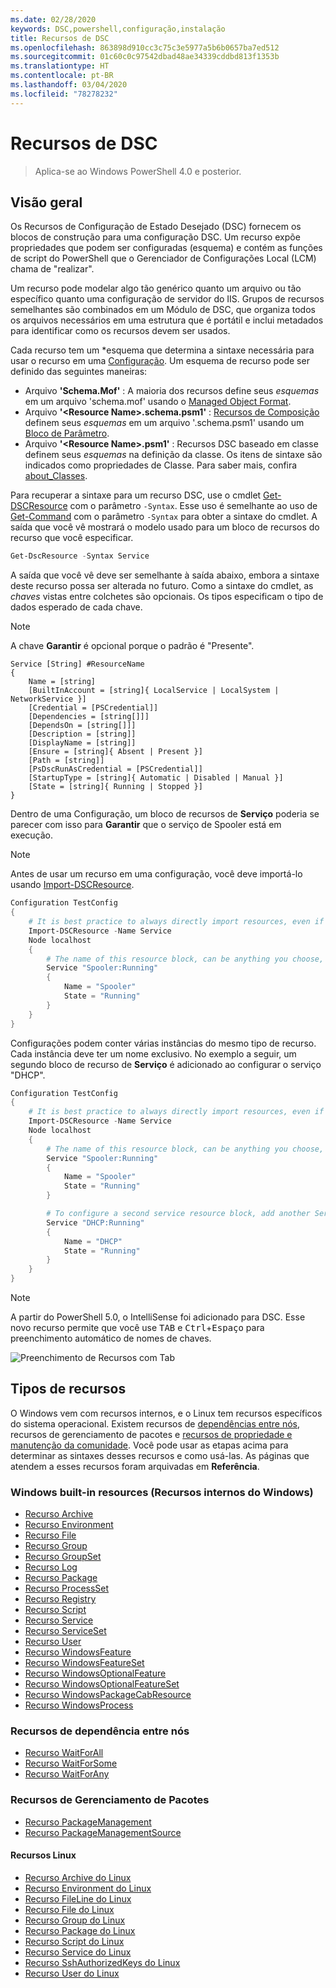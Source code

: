 ```yaml
---
ms.date: 02/28/2020
keywords: DSC,powershell,configuração,instalação
title: Recursos de DSC
ms.openlocfilehash: 863898d910cc3c75c3e5977a5b6b0657ba7ed512
ms.sourcegitcommit: 01c60c0c97542dbad48ae34339cddbd813f1353b
ms.translationtype: HT
ms.contentlocale: pt-BR
ms.lasthandoff: 03/04/2020
ms.locfileid: "78278232"
---
```

# <a name="dsc-resources"></a>Recursos de DSC

> Aplica-se ao Windows PowerShell 4.0 e posterior.

## <a name="overview"></a>Visão geral

Os Recursos de Configuração de Estado Desejado (DSC) fornecem os blocos de construção para uma configuração DSC. Um recurso expõe propriedades que podem ser configuradas (esquema) e contém as funções de script do PowerShell que o Gerenciador de Configurações Local (LCM) chama de "realizar".

Um recurso pode modelar algo tão genérico quanto um arquivo ou tão específico quanto uma configuração de servidor do IIS. Grupos de recursos semelhantes são combinados em um Módulo de DSC, que organiza todos os arquivos necessários em uma estrutura que é portátil e inclui metadados para identificar como os recursos devem ser usados.

Cada recurso tem um *esquema que determina a sintaxe necessária para usar o recurso em uma [Configuração](../configurations/configurations.md).
Um esquema de recurso pode ser definido das seguintes maneiras:

- Arquivo **'Schema.Mof'** : A maioria dos recursos define seus _esquemas_ em um arquivo 'schema.mof' usando o [Managed Object Format](/windows/desktop/wmisdk/managed-object-format--mof-).
- Arquivo **'\<Resource Name\>.schema.psm1'** : [Recursos de Composição](../configurations/compositeConfigs.md) definem seus *esquemas* em um arquivo '<ResourceName>.schema.psm1' usando um [Bloco de Parâmetro](/powershell/module/microsoft.powershell.core/about/about_functions?view=powershell-6#functions-with-parameters).
- Arquivo **'\<Resource Name\>.psm1'** : Recursos DSC baseado em classe definem seus _esquemas_ na definição da classe. Os itens de sintaxe são indicados como propriedades de Classe. Para saber mais, confira [about_Classes](/powershell/module/psdesiredstateconfiguration/about/about_classes_and_dsc).

Para recuperar a sintaxe para um recurso DSC, use o cmdlet [Get-DSCResource](/powershell/module/PSDesiredStateConfiguration/Get-DscResource) com o parâmetro `-Syntax`. Esse uso é semelhante ao uso de [Get-Command](/powershell/module/microsoft.powershell.core/get-command) com o parâmetro `-Syntax` para obter a sintaxe do cmdlet. A saída que você vê mostrará o modelo usado para um bloco de recursos do recurso que você especificar.

```powershell
Get-DscResource -Syntax Service
```

A saída que você vê deve ser semelhante à saída abaixo, embora a sintaxe deste recurso possa ser alterada no futuro. Como a sintaxe do cmdlet, as _chaves_ vistas entre colchetes são opcionais. Os tipos especificam o tipo de dados esperado de cada chave.

> [!NOTE]
> A chave **Garantir** é opcional porque o padrão é "Presente".

```output
Service [String] #ResourceName
{
    Name = [string]
    [BuiltInAccount = [string]{ LocalService | LocalSystem | NetworkService }]
    [Credential = [PSCredential]]
    [Dependencies = [string[]]]
    [DependsOn = [string[]]]
    [Description = [string]]
    [DisplayName = [string]]
    [Ensure = [string]{ Absent | Present }]
    [Path = [string]]
    [PsDscRunAsCredential = [PSCredential]]
    [StartupType = [string]{ Automatic | Disabled | Manual }]
    [State = [string]{ Running | Stopped }]
}
```

Dentro de uma Configuração, um bloco de recursos de **Serviço** poderia se parecer com isso para **Garantir** que o serviço de Spooler está em execução.

> [!NOTE]
> Antes de usar um recurso em uma configuração, você deve importá-lo usando [Import-DSCResource](../configurations/import-dscresource.md).

```powershell
Configuration TestConfig
{
    # It is best practice to always directly import resources, even if the resource is a built-in resource.
    Import-DSCResource -Name Service
    Node localhost
    {
        # The name of this resource block, can be anything you choose, as long as it is of type [String] as indicated by the schema.
        Service "Spooler:Running"
        {
            Name = "Spooler"
            State = "Running"
        }
    }
}
```

Configurações podem conter várias instâncias do mesmo tipo de recurso. Cada instância deve ter um nome exclusivo. No exemplo a seguir, um segundo bloco de recurso de **Serviço** é adicionado ao configurar o serviço "DHCP".

```powershell
Configuration TestConfig
{
    # It is best practice to always directly import resources, even if the resource is a built-in resource.
    Import-DSCResource -Name Service
    Node localhost
    {
        # The name of this resource block, can be anything you choose, as long as it is of type [String] as indicated by the schema.
        Service "Spooler:Running"
        {
            Name = "Spooler"
            State = "Running"
        }

        # To configure a second service resource block, add another Service resource block and use a unique name.
        Service "DHCP:Running"
        {
            Name = "DHCP"
            State = "Running"
        }
    }
}
```

> [!NOTE]
> A partir do PowerShell 5.0, o IntelliSense foi adicionado para DSC. Esse novo recurso permite que você use <kbd>TAB</kbd> e <kbd>Ctrl</kbd>+<kbd>Espaço</kbd> para preenchimento automático de nomes de chaves.

![Preenchimento de Recursos com Tab](media/resources/resource-tabcompletion.png)

## <a name="types-of-resources"></a>Tipos de recursos

O Windows vem com recursos internos, e o Linux tem recursos específicos do sistema operacional. Existem recursos de [dependências entre nós](../configurations/crossNodeDependencies.md), recursos de gerenciamento de pacotes e [recursos de propriedade e manutenção da comunidade](https://github.com/dsccommunity). Você pode usar as etapas acima para determinar as sintaxes desses recursos e como usá-las. As páginas que atendem a esses recursos foram arquivadas em **Referência**.

### <a name="windows-built-in-resources"></a>Windows built-in resources (Recursos internos do Windows)

- [Recurso Archive](../reference/resources/windows/archiveResource.md)
- [Recurso Environment](../reference/resources/windows/environmentResource.md)
- [Recurso File](../reference/resources/windows/fileResource.md)
- [Recurso Group](../reference/resources/windows/groupResource.md)
- [Recurso GroupSet](../reference/resources/windows/groupSetResource.md)
- [Recurso Log](../reference/resources/windows/logResource.md)
- [Recurso Package](../reference/resources/windows/packageResource.md)
- [Recurso ProcessSet](../reference/resources/windows/ProcessSetResource.md)
- [Recurso Registry](../reference/resources/windows/registryResource.md)
- [Recurso Script](../reference/resources/windows/scriptResource.md)
- [Recurso Service](../reference/resources/windows/serviceResource.md)
- [Recurso ServiceSet](../reference/resources/windows/serviceSetResource.md)
- [Recurso User](../reference/resources/windows/userResource.md)
- [Recurso WindowsFeature](../reference/resources/windows/windowsFeatureResource.md)
- [Recurso WindowsFeatureSet](../reference/resources/windows/windowsFeatureSetResource.md)
- [Recurso WindowsOptionalFeature](../reference/resources/windows/windowsOptionalFeatureResource.md)
- [Recurso WindowsOptionalFeatureSet](../reference/resources/windows/windowsOptionalFeatureSetResource.md)
- [Recurso WindowsPackageCabResource](../reference/resources/windows/windowsPackageCabResource.md)
- [Recurso WindowsProcess](../reference/resources/windows/windowsProcessResource.md)

### <a name="cross-node-dependency-resources"></a>Recursos de dependência entre nós

- [Recurso WaitForAll](../reference/resources/windows/waitForAllResource.md)
- [Recurso WaitForSome](../reference/resources/windows/waitForSomeResource.md)
- [Recurso WaitForAny](../reference/resources/windows/waitForAnyResource.md)

### <a name="package-management-resources"></a>Recursos de Gerenciamento de Pacotes

- [Recurso PackageManagement](../reference/resources/packagemanagement/PackageManagementDscResource.md)
- [Recurso PackageManagementSource](../reference/resources/packagemanagement/PackageManagementSourceDscResource.md)

#### <a name="linux-resources"></a>Recursos Linux

- [Recurso Archive do Linux](../reference/resources/linux/lnxArchiveResource.md)
- [Recurso Environment do Linux](../reference/resources/linux/lnxEnvironmentResource.md)
- [Recurso FileLine do Linux](../reference/resources/linux/lnxFileLineResource.md)
- [Recurso File do Linux](../reference/resources/linux/lnxFileResource.md)
- [Recurso Group do Linux](../reference/resources/linux/lnxGroupResource.md)
- [Recurso Package do Linux](../reference/resources/linux/lnxPackageResource.md)
- [Recurso Script do Linux](../reference/resources/linux/lnxScriptResource.md)
- [Recurso Service do Linux](../reference/resources/linux/lnxServiceResource.md)
- [Recurso SshAuthorizedKeys do Linux](../reference/resources/linux/lnxSshAuthorizedKeysResource.md)
- [Recurso User do Linux](../reference/resources/linux/lnxUserResource.md)
